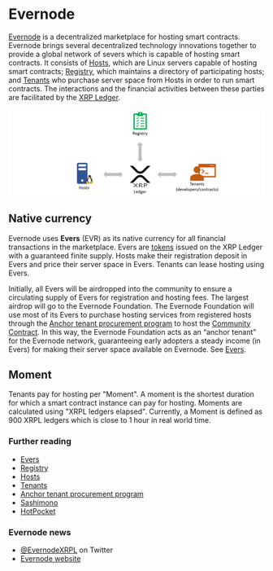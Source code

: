 # Evernode
[Evernode](https://evernode.wordpress.com/) is a decentralized marketplace for hosting smart contracts. Evernode brings several decentralized technology innovations together to provide a global network of severs which is capable of hosting smart contracts. It consists of [Hosts](hosts/index.md), which are Linux servers capable of hosting smart contracts; [Registry](registry/index.md), which maintains a directory of participating hosts; and [Tenants](tenants/index.md) who purchase server space from Hosts in order to run smart contracts. The interactions and the financial activities between these parties are facilitated by the [XRP Ledger](https://xrpl.org).

![Evernode overview](img/parties.png)

## Native currency
Evernode uses **Evers** (EVR) as its native currency for all financial transactions in the marketplace. Evers are [tokens](https://xrpl.org/tokens.html) issued on the XRP Ledger with a guaranteed finite supply. Hosts make their registration deposit in Evers and price their server space in Evers. Tenants can lease hosting using Evers.

Initially, all Evers will be airdropped into the community to ensure a circulating supply of Evers for registration and hosting fees. The largest airdrop will go to the Evernode Foundation. The Evernode Foundation will use most of its Evers to purchase hosting services from registered hosts through the [Anchor tenant procurement program](anchor-tenant/index.md) to host the [Community Contract](anchor-tenant/community-contract.md). In this way, the Evernode Foundation acts as an “anchor tenant” for the Evernode network, guaranteeing early adopters a steady income (in Evers) for making their server space available on Evernode. See [Evers](evers/index.md).

## Moment
Tenants pay for hosting per "Moment". A moment is the shortest duration for which a smart contract instance can pay for hosting. Moments are calculated using "XRPL ledgers elapsed". Currently, a Moment is defined as 900 XRPL ledgers which is close to 1 hour in real world time.

### Further reading
- [Evers](evers/index.md)
- [Registry](registry/index.md)
- [Hosts](hosts/index.md)
- [Tenants](tenants/index.md)
- [Anchor tenant procurement program](anchor-tenant/index.md)
- [Sashimono](hosts/sashimono.md)
- [HotPocket](hotpocket/index.md)

### Evernode news
- [@EvernodeXRPL](https://twitter.com/EvernodeXRPL) on Twitter
- [Evernode website](https://evernode.wordpress.com)